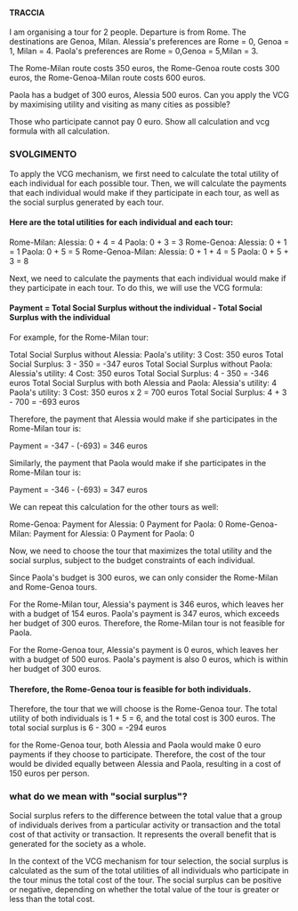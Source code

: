 #### TRACCIA
I am organising a tour for 2 people. Departure is from Rome. 
The destinations are Genoa, Milan.
Alessia's preferences are Rome = 0, Genoa = 1, Milan = 4.
Paola's preferences are Rome = 0,Genoa = 5,Milan = 3.

The Rome-Milan route costs 350 euros, 
the Rome-Genoa route costs 300 euros, 
the Rome-Genoa-Milan route costs 600 euros. 

Paola has a budget of 300 euros, Alessia 500 euros.
Can you apply the VCG by maximising utility and visiting as many cities as possible? 

Those who participate cannot pay 0 euro.
Show all calculation and vcg formula with all calculation.

### SVOLGIMENTO

To apply the VCG mechanism, we first need to calculate the total utility of each individual for each possible tour. Then, we will calculate the payments that each individual would make if they participate in each tour, as well as the social surplus generated by each tour.

#### Here are the total utilities for each individual and each tour:

Rome-Milan:
    Alessia: 0 + 4 = 4
    Paola: 0 + 3 = 3
Rome-Genoa:
    Alessia: 0 + 1 = 1
    Paola: 0 + 5 = 5
Rome-Genoa-Milan:
    Alessia: 0 + 1 + 4 = 5
    Paola: 0 + 5 + 3 = 8

Next, we need to calculate the payments that each individual would make if they participate in each tour. To do this, we will use the VCG formula:

#### Payment = Total Social Surplus without the individual - Total Social Surplus with the individual

For example, for the Rome-Milan tour:

Total Social Surplus without Alessia:
    Paola's utility: 3
    Cost: 350 euros
    Total Social Surplus: 3 - 350 = -347 euros
Total Social Surplus without Paola:
    Alessia's utility: 4
    Cost: 350 euros
    Total Social Surplus: 4 - 350 = -346 euros
Total Social Surplus with both Alessia and Paola:
    Alessia's utility: 4
    Paola's utility: 3
    Cost: 350 euros x 2 = 700 euros
Total Social Surplus: 4 + 3 - 700 = -693 euros

Therefore, the payment that Alessia would make if she participates in the Rome-Milan tour is:

Payment = -347 - (-693) = 346 euros

Similarly, the payment that Paola would make if she participates in the Rome-Milan tour is:

Payment = -346 - (-693) = 347 euros

We can repeat this calculation for the other tours as well:

Rome-Genoa:
    Payment for Alessia: 0
    Payment for Paola: 0
Rome-Genoa-Milan:
    Payment for Alessia: 0
    Payment for Paola: 0

Now, we need to choose the tour that maximizes the total utility and the social surplus, subject to the budget constraints of each individual.

Since Paola's budget is 300 euros, we can only consider the Rome-Milan and Rome-Genoa tours.

For the Rome-Milan tour, Alessia's payment is 346 euros, which leaves her with a budget of 154 euros. Paola's payment is 347 euros, which exceeds her budget of 300 euros. Therefore, the Rome-Milan tour is not feasible for Paola.

For the Rome-Genoa tour, Alessia's payment is 0 euros, which leaves her with a budget of 500 euros. Paola's payment is also 0 euros, which is within her budget of 300 euros. 

#### Therefore, the Rome-Genoa tour is feasible for both individuals.

Therefore, the tour that we will choose is the Rome-Genoa tour. 
The total utility of both individuals is 1 + 5 = 6, and the total cost is 300 euros. 
The total social surplus is 6 - 300 = -294 euros

for the Rome-Genoa tour, both Alessia and Paola would make 0 euro payments if they choose to participate. Therefore, the cost of the tour would be divided equally between Alessia and Paola, resulting in a cost of 150 euros per person.

### what do we mean with "social surplus"?
Social surplus refers to the difference between the total value that a group of individuals derives from a particular activity or transaction and the total cost of that activity or transaction. It represents the overall benefit that is generated for the society as a whole.

In the context of the VCG mechanism for tour selection, the social surplus is calculated as the sum of the total utilities of all individuals who participate in the tour minus the total cost of the tour. The social surplus can be positive or negative, depending on whether the total value of the tour is greater or less than the total cost.
